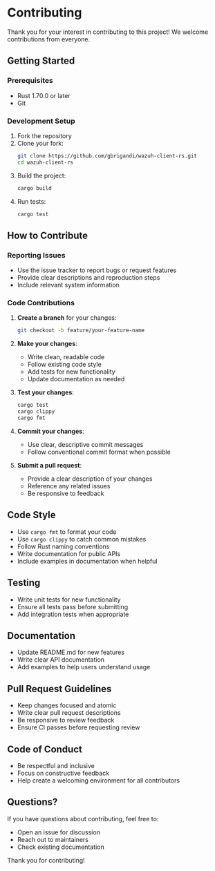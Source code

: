 # Contributing

Thank you for your interest in contributing to this project! We welcome contributions from everyone.

## Getting Started

### Prerequisites

- Rust 1.70.0 or later
- Git

### Development Setup

1. Fork the repository
2. Clone your fork:
   ```bash
   git clone https://github.com/gbrigandi/wazuh-client-rs.git
   cd wazuh-client-rs
   ```
3. Build the project:
   ```bash
   cargo build
   ```
4. Run tests:
   ```bash
   cargo test
   ```

## How to Contribute

### Reporting Issues

- Use the issue tracker to report bugs or request features
- Provide clear descriptions and reproduction steps
- Include relevant system information

### Code Contributions

1. **Create a branch** for your changes:
   ```bash
   git checkout -b feature/your-feature-name
   ```

2. **Make your changes**:
   - Write clean, readable code
   - Follow existing code style
   - Add tests for new functionality
   - Update documentation as needed

3. **Test your changes**:
   ```bash
   cargo test
   cargo clippy
   cargo fmt
   ```

4. **Commit your changes**:
   - Use clear, descriptive commit messages
   - Follow conventional commit format when possible

5. **Submit a pull request**:
   - Provide a clear description of your changes
   - Reference any related issues
   - Be responsive to feedback

## Code Style

- Use `cargo fmt` to format your code
- Use `cargo clippy` to catch common mistakes
- Follow Rust naming conventions
- Write documentation for public APIs
- Include examples in documentation when helpful

## Testing

- Write unit tests for new functionality
- Ensure all tests pass before submitting
- Add integration tests when appropriate

## Documentation

- Update README.md for new features
- Write clear API documentation
- Add examples to help users understand usage

## Pull Request Guidelines

- Keep changes focused and atomic
- Write clear pull request descriptions
- Be responsive to review feedback
- Ensure CI passes before requesting review

## Code of Conduct

- Be respectful and inclusive
- Focus on constructive feedback
- Help create a welcoming environment for all contributors

## Questions?

If you have questions about contributing, feel free to:
- Open an issue for discussion
- Reach out to maintainers
- Check existing documentation

Thank you for contributing!

